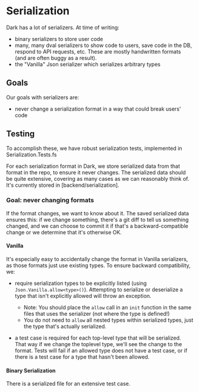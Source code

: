 # Serialization

Dark has a lot of serializers. At time of writing:

- binary serializers to store user code
- many, many dval serializers to show code to users, save code in the DB, respond to
  API requests, etc. These are mostly handwritten formats (and are often buggy as a result).
- the "Vanilla" Json serializer which serializes arbitrary types

## Goals

Our goals with serializers are:

- never change a serialization format in a way that could break users' code

## Testing

To accomplish these, we have robust serialization tests, implemented in Serialization.Tests.fs

For each serialization format in Dark, we store serialized data from that format in
the repo, to ensure it never changes. The serialized data should be quite extensive,
covering as many cases as we can reasonably think of. It's currently stored in [backend/serialization].

### Goal: never changing formats

If the format changes, we want to know about it. The saved serialized data ensures
this: if we change something, there's a git diff to tell us something changed, and we
can choose to commit it if that's a backward-compatible change or we determine that
it's otherwise OK.

#### Vanilla

It's especially easy to accidentally change the format in Vanilla
serializers, as those formats just use existing types. To ensure backward
compatibility, we:

- require serialization types to be explicitly listed (using
  `Json.Vanilla.allow<type>()`). Attempting to serialize or deserialize a type that
  isn't explicitly allowed will throw an exception.

  - Note: You should place the `allow` call in an `init` function in the same files
    that uses the serializer (not where the type is defined!)
  - You do not need to `allow` all nested types within serialized types, just the
    type that's actually serialized.

- a test case is required for each top-level type that will be serialized. That way if we
  change the toplevel type, we'll see the change to the format. Tests will fail if an
  allowed type does not have a test case, or if there is a test case for a type that
  hasn't been allowed.

#### Binary Serialization

There is a serialized file for an extensive test case.

